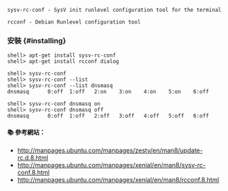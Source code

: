 `sysv-rc-conf - SysV init runlevel configuration tool for the terminal`

`rcconf - Debian Runlevel configuration tool`

### 安裝 {#installing}

```console
shell> apt-get install sysv-rc-conf
shell> apt-get install rcconf dialog
```

```console
shell> sysv-rc-conf
shell> sysv-rc-conf --list
shell> sysv-rc-conf --list dnsmasq
dnsmasq      0:off	1:off	2:on	3:on	4:on	5:on	6:off

shell> sysv-rc-conf dnsmasq on
shell> sysv-rc-conf dnsmasq off
dnsmasq      0:off	1:off	2:off	3:off	4:off	5:off	6:off
```

#### :books: 參考網站：
- http://manpages.ubuntu.com/manpages/zesty/en/man8/update-rc.d.8.html
- http://manpages.ubuntu.com/manpages/xenial/en/man8/sysv-rc-conf.8.html
- http://manpages.ubuntu.com/manpages/xenial/en/man8/rcconf.8.html